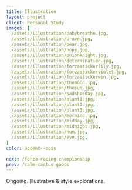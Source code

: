 ```yaml
---
title: Illustration
layout: project
client: Personal Study
images: [
  /assets/illustration/babybreathe.jpg,
  /assets/illustration/brave.jpg,
  /assets/illustration/pear.jpg,
  /assets/illustration/nope.jpg,
  /assets/illustration/onionknight.jpg,
  /assets/illustration/determination.jpg,
  /assets/illustration/forzastickerlily.jpg,
  /assets/illustration/forzastickerviolet.jpg,
  /assets/illustration/forzastickerwin.jpg,
  /assets/illustration/themoon.jpg,
  /assets/illustration/thesun.jpg,
  /assets/illustration/sadshoeday.jpg,
  /assets/illustration/plant1.jpg,
  /assets/illustration/plant2.jpg,
  /assets/illustration/plant3.jpg,
  /assets/illustration/morning.jpg,
  /assets/illustration/midday.jpg,
  /assets/illustration/midnight.jpg,
  /assets/illustration/hum.jpg,
  /assets/illustration/eye.jpg,
]
color: accent--moss

next: /forza-racing-championship
prev: /calm-cactus-goods
---
```


Ongoing. Illustrative & style explorations.
